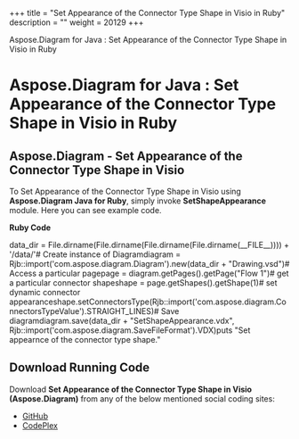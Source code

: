 +++
title = "Set Appearance of the Connector Type Shape in Visio in Ruby" 
description = "" 
weight = 20129 
+++

Aspose.Diagram for Java : Set Appearance of the Connector Type Shape in Visio in Ruby  

# Aspose.Diagram for Java : Set Appearance of the Connector Type Shape in Visio in Ruby


## Aspose.Diagram - Set Appearance of the Connector Type Shape in Visio

To Set Appearance of the Connector Type Shape in Visio using **Aspose.Diagram Java for Ruby**, simply invoke **SetShapeAppearance** module. Here you can see example code.

**Ruby Code**

data\_dir = File.dirname(File.dirname(File.dirname(File.dirname(\_\_FILE\_\_)))) + '/data/'# Create instance of Diagramdiagram = Rjb::import('com.aspose.diagram.Diagram').new(data\_dir + "Drawing.vsd")# Access a particular pagepage = diagram.getPages().getPage("Flow 1")# get a particular connector shapeshape = page.getShapes().getShape(1)# set dynamic connector appearanceshape.setConnectorsType(Rjb::import('com.aspose.diagram.ConnectorsTypeValue').STRAIGHT\_LINES)# Save diagramdiagram.save(data\_dir + "SetShapeAppearance.vdx", Rjb::import('com.aspose.diagram.SaveFileFormat').VDX)puts "Set appearnce of the connector type shape."

## Download Running Code

Download **Set Appearance of the Connector Type Shape in Visio (Aspose.Diagram)** from any of the below mentioned social coding sites:

*   [GitHub](https://github.com/asposediagram/Aspose.Diagram-for-Java/blob/master/Plugins/Aspose_Diagram_Java_for_Ruby/lib/asposediagramjava/Shapes/setshapeappearance.rb)
*   [CodePlex](https://asposediagramjavaruby.codeplex.com/SourceControl/latest#lib/asposediagramjava/Shapes/setshapeappearance.rb)

